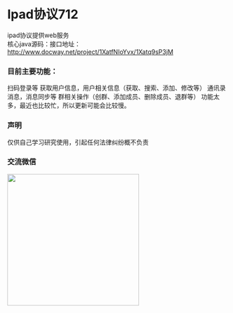 # Ipad协议712

ipad协议提供web服务<br/>
核心java源码：接口地址：http://www.docway.net/project/1XatfNIoYvx/1Xatq9sP3jM
### 目前主要功能：

扫码登录等
获取用户信息，用户相关信息（获取、搜索、添加、修改等）
通讯录消息，消息同步等
群相关操作（创群、添加成员、删除成员、退群等）
功能太多，最近也比较忙，所以更新可能会比较慢。
### 声明

仅供自己学习研究使用，引起任何法律纠纷概不负责

### 交流微信
 <img src="https://buckettest-file2.oss-cn-shanghai.aliyuncs.com/WechatIMG56.jpeg" width = "300" height = "300" alt="" align=center />
